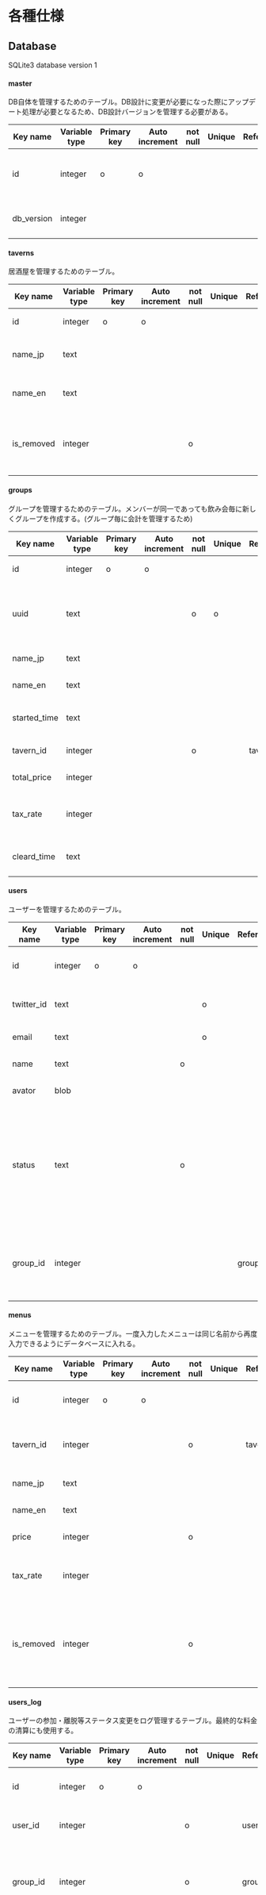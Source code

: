 # 各種仕様

## Database

SQLite3 database version 1

#### master

DB自体を管理するためのテーブル。DB設計に変更が必要になった際にアップデート処理が必要となるため、DB設計バージョンを管理する必要がある。

|  Key name  | Variable type | Primary key | Auto increment | not null | Unique | Reference |                 Description                 |
|------------|---------------|-------------|----------------|----------|--------|-----------|---------------------------------------------|
| id         | integer       | o           | o              |          |        |           | DB管理用データのレコードID。値は `1` 固定。 |
| db_version | integer       |             |                |          |        |           | DB設計のバージョンを記録。                  |

#### taverns

居酒屋を管理するためのテーブル。

|  Key name  | Variable type | Primary key | Auto increment | not null | Unique | Reference |                     Description                      |
|------------|---------------|-------------|----------------|----------|--------|-----------|------------------------------------------------------|
| id         | integer       | o           | o              |          |        |           | 居酒屋レコードのID。                                 |
| name_jp    | text          |             |                |          |        |           | 居酒屋の店舗名(日本語)。                             |
| name_en    | text          |             |                |          |        |           | 居酒屋の店舗名(英語)。                               |
| is_removed | integer       |             |                | o        |        |           | 初期値は0。1ならその居酒屋を削除したものとして扱う。 |

#### groups

グループを管理するためのテーブル。メンバーが同一であっても飲み会毎に新しくグループを作成する。(グループ毎に会計を管理するため)

|   Key name   | Variable type | Primary key | Auto increment | not null | Unique | Reference  |                    Description                     |
|--------------|---------------|-------------|----------------|----------|--------|------------|----------------------------------------------------|
| id           | integer       | o           | o              |          |        |            | グループレコードのID。                             |
| uuid         | text          |             |                | o        | o      |            | グループのアクセス用文字列(UUID)。URLに使用する。  |
| name_jp      | text          |             |                |          |        |            | グループ名(日本語)。                               |
| name_en      | text          |             |                |          |        |            | グループ名(英語)。                                 |
| started_time | text          |             |                |          |        |            | 飲み会開始時刻(ISO8601)。                          |
| tavern_id    | integer       |             |                | o        |        | taverns.id | 飲み会を行う居酒屋のID。                           |
| total_price  | integer       |             |                |          |        |            | 飲み会の合計金額。                                 |
| tax_rate     | integer       |             |                |          |        |            | `total_price` が税別なら税率。税込みなら `null` 。 |
| cleard_time  | text          |             |                |          |        |            | 飲み会の清算を行った時刻(ISO8601)。                |

#### users

ユーザーを管理するためのテーブル。

|  Key name  | Variable type | Primary key | Auto increment | not null | Unique | Reference |                                                   Description                                                   |
|------------|---------------|-------------|----------------|----------|--------|-----------|-----------------------------------------------------------------------------------------------------------------|
| id         | integer       | o           | o              |          |        |           | ユーザーレコードのID。                                                                                          |
| twitter_id | text          |             |                |          | o      |           | ツイッターアカウントのID。                                                                                      |
| email      | text          |             |                |          | o      |           | メールアドレス。                                                                                                |
| name       | text          |             |                | o        |        |           | ユーザー名。                                                                                                    |
| avator     | blob          |             |                |          |        |           | ユーザーのアイコン。                                                                                            |
| status     | text          |             |                | o        |        |           | 「 `leave` (離脱), `join` (グループに参加中), `ban` (参加禁止)」のいずれかの状態を記録。デフォルトは `leave` 。 |
| group_id   | integer       |             |                |          |        | groups.id | `status` が `join` の場合のみ、参加しているグループのID。                                                       |

#### menus

メニューを管理するためのテーブル。一度入力したメニューは同じ名前から再度入力できるようにデータベースに入れる。

|  Key name  | Variable type | Primary key | Auto increment | not null | Unique | Reference |                            Description                             |
|------------|---------------|-------------|----------------|----------|--------|-----------|--------------------------------------------------------------------|
| id         | integer       | o           | o              |          |        |           | メニューのレコードのID。                                             |
| tavern_id  | integer       |             |                | o        |        | tavern.id | メニューを紐付ける居酒屋レコードのID。                             |
| name_jp    | text          |             |                |          |        |           | メニュー名(日本語)。                                               |
| name_en    | text          |             |                |          |        |           | メニュー名(英語)。                                                 |
| price      | integer       |             |                | o        |        |           | メニューの値段。                                                   |
| tax_rate   | integer       |             |                |          |        |           | `price` が税別なら税率。税込みなら `null` 。                       |
| is_removed | integer       |             |                | o        |        |           | 初期値は0。1ならそのメニューを削除したものとして扱う(税率変更等)。 |

#### users_log

ユーザーの参加・離脱等ステータス変更をログ管理するテーブル。最終的な料金の清算にも使用する。

|  Key name | Variable type | Primary key | Auto increment | not null | Unique | Reference |                                            Description                                             |
|-----------|---------------|-------------|----------------|----------|--------|-----------|----------------------------------------------------------------------------------------------------|
| id        | integer       | o           | o              |          |        |           | ユーザーログのレコードID。                                                                         |
| user_id   | integer       |             |                | o        |        | users.id  | 状態変化を記録するユーザーのID。                                                                   |
| group_id  | integer       |             |                | o        |        | groups.id | 状態変化を記録した際にユーザーが所属する(していた)グループID。                                     |
| status    | text          |             |                | o        |        |           | 「 `join` (参加), `leave` (離脱), `ban` (参加拒否), `unban` (参加拒否解除)」のいずれかの状態変化。 |
| timestamp | text          |             |                | o        |        |           | ログを記録した時刻(ISO8601)。                                                                      |

#### leave_log

ユーザーの離脱および離脱時の支払い金額を管理するテーブル。

|   Key name  | Variable type | Primary key | Auto increment | not null | Unique |  Reference   |                  Description                   |
|-------------|---------------|-------------|----------------|----------|--------|--------------|------------------------------------------------|
| id          | integer       | o           | o              |          |        |              | ユーザー離脱ログのレコードID。                 |
| user_log_id | integer       |             |                | o        | o      | users_log.id | ユーザーログのレコードID。                     |
| pay         | integer       |             |                |          |        |              | 離脱時に先払いした金額。 `null` ならば後払い。 |

#### orders_log

注文ログを管理するテーブル。

|  Key name | Variable type | Primary key | Auto increment | not null | Unique | Reference |                                       Description                                        |
|-----------|---------------|-------------|----------------|----------|--------|-----------|------------------------------------------------------------------------------------------|
| id        | integer       | o           | o              |          |        |           | 注文ログのレコードID。                                                                   |
| user_id   | integer       |             |                | o        |        | users.id  | 注文したユーザーのID。                                                                   |
| group_id  | integer       |             |                | o        |        | groups.id | 注文したユーザーが所属するグループID。                                                   |
| menu_id   | integer       |             |                | o        |        | menus.id  | 注文したメニューのID。                                                                   |
| split     | integer       |             |                | o        |        |           | 人数割り勘の分母数(デフォルト `1` 、複数人で割り勘する場合に使用)。                      |
| status    | text          |             |                | o        |        |           | 「 `request` (注文待ち), `orderd` (注文済み), `removed` (キャンセル)」のいずれかの状態。 |
| timestamp | text          |             |                | o        |        |           | ログを記録した時刻(ISO8601)。                                                            |
